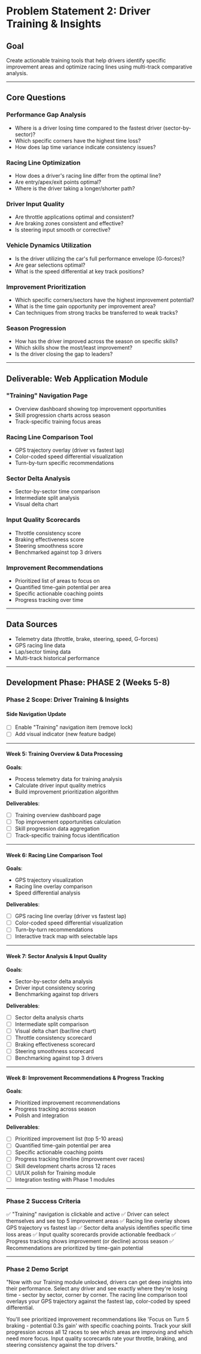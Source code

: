 # Problem Statement 2: Driver Training & Insights

## Goal
Create actionable training tools that help drivers identify specific improvement areas and optimize racing lines using multi-track comparative analysis.

---

## Core Questions

### Performance Gap Analysis
- Where is a driver losing time compared to the fastest driver (sector-by-sector)?
- Which specific corners have the highest time loss?
- How does lap time variance indicate consistency issues?

### Racing Line Optimization
- How does a driver's racing line differ from the optimal line?
- Are entry/apex/exit points optimal?
- Where is the driver taking a longer/shorter path?

### Driver Input Quality
- Are throttle applications optimal and consistent?
- Are braking zones consistent and effective?
- Is steering input smooth or corrective?

### Vehicle Dynamics Utilization
- Is the driver utilizing the car's full performance envelope (G-forces)?
- Are gear selections optimal?
- What is the speed differential at key track positions?

### Improvement Prioritization
- Which specific corners/sectors have the highest improvement potential?
- What is the time gain opportunity per improvement area?
- Can techniques from strong tracks be transferred to weak tracks?

### Season Progression
- How has the driver improved across the season on specific skills?
- Which skills show the most/least improvement?
- Is the driver closing the gap to leaders?

---

## Deliverable: Web Application Module

### "Training" Navigation Page
- Overview dashboard showing top improvement opportunities
- Skill progression charts across season
- Track-specific training focus areas

### Racing Line Comparison Tool
- GPS trajectory overlay (driver vs fastest lap)
- Color-coded speed differential visualization
- Turn-by-turn specific recommendations

### Sector Delta Analysis
- Sector-by-sector time comparison
- Intermediate split analysis
- Visual delta chart

### Input Quality Scorecards
- Throttle consistency score
- Braking effectiveness score
- Steering smoothness score
- Benchmarked against top 3 drivers

### Improvement Recommendations
- Prioritized list of areas to focus on
- Quantified time-gain potential per area
- Specific actionable coaching points
- Progress tracking over time

---

## Data Sources
- Telemetry data (throttle, brake, steering, speed, G-forces)
- GPS racing line data
- Lap/sector timing data
- Multi-track historical performance

---

## Development Phase: PHASE 2 (Weeks 5-8)

### Phase 2 Scope: Driver Training & Insights

#### Side Navigation Update
- [ ] Enable "Training" navigation item (remove lock)
- [ ] Add visual indicator (new feature badge)

---

#### Week 5: Training Overview & Data Processing

**Goals**:
- Process telemetry data for training analysis
- Calculate driver input quality metrics
- Build improvement prioritization algorithm

**Deliverables**:
- [ ] Training overview dashboard page
- [ ] Top improvement opportunities calculation
- [ ] Skill progression data aggregation
- [ ] Track-specific training focus identification

---

#### Week 6: Racing Line Comparison Tool

**Goals**:
- GPS trajectory visualization
- Racing line overlay comparison
- Speed differential analysis

**Deliverables**:
- [ ] GPS racing line overlay (driver vs fastest lap)
- [ ] Color-coded speed differential visualization
- [ ] Turn-by-turn recommendations
- [ ] Interactive track map with selectable laps

---

#### Week 7: Sector Analysis & Input Quality

**Goals**:
- Sector-by-sector delta analysis
- Driver input consistency scoring
- Benchmarking against top drivers

**Deliverables**:
- [ ] Sector delta analysis charts
- [ ] Intermediate split comparison
- [ ] Visual delta chart (bar/line chart)
- [ ] Throttle consistency scorecard
- [ ] Braking effectiveness scorecard
- [ ] Steering smoothness scorecard
- [ ] Benchmarking against top 3 drivers

---

#### Week 8: Improvement Recommendations & Progress Tracking

**Goals**:
- Prioritized improvement recommendations
- Progress tracking across season
- Polish and integration

**Deliverables**:
- [ ] Prioritized improvement list (top 5-10 areas)
- [ ] Quantified time-gain potential per area
- [ ] Specific actionable coaching points
- [ ] Progress tracking timeline (improvement over races)
- [ ] Skill development charts across 12 races
- [ ] UI/UX polish for Training module
- [ ] Integration testing with Phase 1 modules

---

### Phase 2 Success Criteria

✅ "Training" navigation is clickable and active
✅ Driver can select themselves and see top 5 improvement areas
✅ Racing line overlay shows GPS trajectory vs fastest lap
✅ Sector delta analysis identifies specific time loss areas
✅ Input quality scorecards provide actionable feedback
✅ Progress tracking shows improvement (or decline) across season
✅ Recommendations are prioritized by time-gain potential

---

### Phase 2 Demo Script

"Now with our Training module unlocked, drivers can get deep insights into their performance. Select any driver and see exactly where they're losing time - sector by sector, corner by corner. The racing line comparison tool overlays your GPS trajectory against the fastest lap, color-coded by speed differential.

You'll see prioritized improvement recommendations like 'Focus on Turn 5 braking - potential 0.3s gain' with specific coaching points. Track your skill progression across all 12 races to see which areas are improving and which need more focus. Input quality scorecards rate your throttle, braking, and steering consistency against the top drivers."

